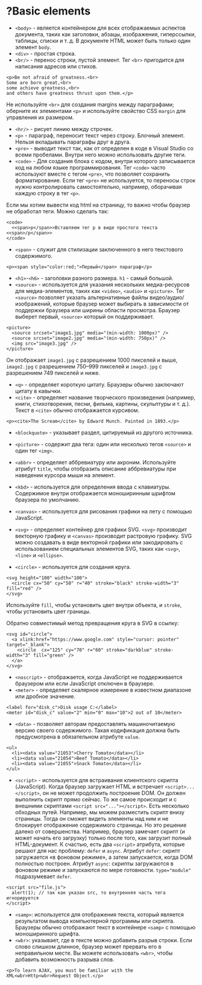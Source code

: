 # ?Basic elements

* `<body>` - является контейнером для всех отображаемых аспектов документа, таких как заголовки, абзацы, изображения, гиперссылки, таблицы, списки и т. д. В документе HTML может быть только один элемент `body`.
* `<div>` - простая строка.
* `<br/>` - перенос строки, пустой элемент. Тег `<br>` пригодится для написания адресов или стихов.

~~~
<p>Be not afraid of greatness.<br>
Some are born great,<br>
some achieve greatness,<br>
and others have greatness thrust upon them.</p>
~~~

Не используйте `<br>` для создания margins между параграфами; оберните их элементами `<p>` и используйте свойство CSS `margin` для управления их размером.

* `<hr/>` - рисует линию между строчек.
* `<p>` - параграф, переносит текст через строку. Блочный элемент. Нельзя вкладывать параграфы друг в друга.
* `<pre>` - выводит текст так, как от определен в коде в Visual Studio со всеми пробелами. Внутри него можно использовать другие теги.
* `<code>` - Для создания блока с кодом, внутри которого записывается код на любом языке программирования. Тег `<code>` часто используют вместе с тегом `<pre>`, что позволяет сохранить форматирование. Если тег `<pre>` не используется, то переносы строк нужно контролировать самостоятельно, например, оборачивая каждую строку в тег `<p>`.

Если мы хотим вывести код html на страницу, то важно чтобы браузер не обработал теги. Можно сделать так:

~~~
<code>
  <<span>p</span>>Вставляем тег p в виде простого текста <<span>/p</span>>
</code>
~~~

* `<span>` - служит для стилизации заключенного в него текстового содержимого.

~~~
<p><span style="color:red;">Первый</span> параграф</p>
~~~

* `<h1>`-`<h6>` - заголовки разного размера. `h1` - самый большой.
* `<source>` - используется для указания нескольких медиа-ресурсов для медиа-элементов, таких как `<video>`, `<audio>` и `<picture>`. Тег `<source>` позволяет указать альтернативные файлы видео/аудио/изображений, которые браузер может выбирать в зависимости от поддержки браузера или ширины области просмотра. Браузер выберет первый, `<source>` который он поддерживает.

~~~
<picture>
  <source srcset="image1.jpg" media="(min-width: 1000px)" />
  <source srcset="image2.jpg" media="(min-width: 750px)" />
  <img src="image3.jpg" />
</picture>
~~~

Он отображает `image1.jpg` с разрешением 1000 пикселей и выше, `image2.jpg` с разрешением 750–999 пикселей и `image3.jpg` с разрешением 749 пикселей и ниже.

* `<q>` - определяет короткую цитату. Браузеры обычно заключают цитату в кавычки.
* `<cite>` - определяет название творческого произведения (например, книги, стихотворения, песни, фильма, картины, скульптуры и т. д.). Текст в `<cite>` обычно отображается курсивом.

~~~
<p><cite>The Scream</cite> by Edward Munch. Painted in 1893.</p>
~~~

* `<blockquote>` - указывает раздел, цитируемый из другого источника.
* `<picture>` - содержит два тега: один или несколько тегов `<source>` и один тег `<img>`.
* `<abbr>` - определяет аббревиатуру или акроним. Используйте атрибут `title`, чтобы отобразить описание аббревиатуры при наведении курсора мыши на элемент.
* `<kbd>` - используется для определения ввода с клавиатуры. Содержимое внутри отображается моноширинным шрифтом браузера по умолчанию.
* `<canvas>` - используется для рисования графики на лету с помощью JavaScript.
* `<svg>` - определяет контейнер для графики SVG. `<svg>` производит векторную графику и `<canvas>` производит растровую графику. SVG можно создавать в виде векторной графики или закодировать с использованием специальных элементов SVG, таких как `<svg>`, `<line>` и `<ellipse>`.

* `<circle>` - используется для создания круга.

~~~
<svg height="100" width="100">
  <circle cx="50" cy="50" r="40" stroke="black" stroke-width="3" fill="red" />
</svg>
~~~

Используйте `fill`, чтобы установить цвет внутри объекта, и `stroke`, чтобы установить цвет границы.

Обратно совместимый метод превращения круга в SVG в ссылку:

~~~
<svg id="circle">
  <a xlink:href="https://www.google.com" style="cursor: pointer" target="_blank">
    <circle  cx="125" cy="70" r="60" stroke="darkblue" stroke-width="3" fill="green" />
  </a>
</svg>
~~~

* `<noscript>` - отображается, когда JavaScript не поддерживается браузером или если JavaScript отключен в браузере.
* `<meter>` - определяет скалярное измерение в известном диапазоне или дробное значение.

~~~
<label for="disk_c">Disk usage C:</label>
<meter id="disk_c" value="2" min="0" max="10">2 out of 10</meter>
~~~

* `<data>` - позволяет авторам предоставлять машиночитаемую версию своего содержимого. Такая кодификация должна быть предусмотрена в обязательном атрибуте `value`.

~~~
<ul>
  <li><data value="21053">Cherry Tomato</data></li>
  <li><data value="21054">Beef Tomato</data></li>
  <li><data value="21055">Snack Tomato</data></li>
</ul>
~~~

* `<script>` - используется для встраивания клиентского скрипта (JavaScript). Когда браузер загружает HTML и встречает `<script>...</script>`, он не может продолжить построение DOM. Он должен выполнить скрипт прямо сейчас. То же самое происходит и с внешними скриптами `<script src="..."></script>`. Есть несколько обходных путей. Например, мы можем разместить скрипт внизу страницы. Тогда он сможет видеть элементы над ним и не блокирует отображение содержимого страницы. Но это решение далеко от совершенства. Например, браузер замечает скрипт (и может начать его загрузку) только после того, как загрузит полный HTML-документ. К счастью, есть два `<script>` атрибута, которые решают для нас проблему: `defer` и `async`. Атрибут `defer`: cкрипт загружается «в фоновом режиме», а затем запускается, когда DOM полностью построен. Атрибут `async`: скрипты загружаются в фоновом режиме и запускаются по мере готовности. `type="module"` подразумевает `defer`.

~~~
<script src="file.js">
  alert(1); // так как указан src, то внутренняя часть тега игнорируется
</script>
~~~

* `<samp>`: используется для отображения текста, который является результатом вывода компьютерной программы или скрипта. Браузеры обычно отображают текст в контейнере `<samp>` с помощью моноширинного шрифта.
* `<wbr>`:  указывает, где в тексте можно добавить разрыв строки. Если слово слишком длинное, браузер может прервать его в неправильном месте. Вы можете использовать `<wbr>`, чтобы добавить возможность разрыва слов.

~~~
<p>To learn AJAX, you must be familiar with the XML<wbr>Http<wbr>Request Object.</p>
~~~
